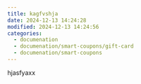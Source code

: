 ```yaml
---
title: kagfvshja
date: 2024-12-13 14:24:28
modified: 2024-12-13 14:24:56
categories:
  - documenation
  - documenation/smart-coupons/gift-card
  - documenation/smart-coupons
---
```



<!-- wp:paragraph -->
<p>hjasfyaxx </p>
<!-- /wp:paragraph -->

<!-- wp:paragraph -->
<p></p>
<!-- /wp:paragraph -->